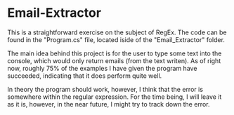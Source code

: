 # Email-Extractor
This is a straightforward exercise on the subject of RegEx. The code can be found in the "Program.cs" file, located iside of the "Email_Extractor" folder. 

The main idea behind this project is for the user to type some text into the console, which would only return emails (from the text writen). As of right now, roughly 75% of the examples I have given the program have succeeded, indicating that it does perform quite well. 

In theory the program should work, however, I think that the error is somewhere within the regular expression. For the time being, I will leave it as it is, however, in the near future, I might try to track down the error.
